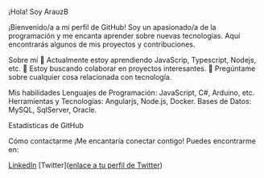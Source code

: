 ¡Hola! Soy ArauzB

¡Bienvenido/a a mi perfil de GitHub! Soy un apasionado/a de la programación y me encanta aprender sobre nuevas tecnologías. Aquí encontrarás algunos de mis proyectos y contribuciones.

Sobre mí
🌱 Actualmente estoy aprendiendo JavaScrip, Typescript, Nodejs, etc.
👯 Estoy buscando colaborar en proyectos interesantes.
💬 Pregúntame sobre cualquier cosa relacionada con tecnología.

Mis habilidades
Lenguajes de Programación: JavaScript, C#, Arduino, etc.
Herramientas y Tecnologías: Angularjs, Node.js, Docker.
Bases de Datos:  MySQL, SqlServer, Oracle.

Estadísticas de GitHub

Cómo contactarme
¡Me encantaría conectar contigo! Puedes encontrarme en:

[LinkedIn](https://www.linkedin.com/in/angel-barrios-arauz/)
[Twitter]([enlace a tu perfil de Twitter](https://twitter.com/ArauzB_))
